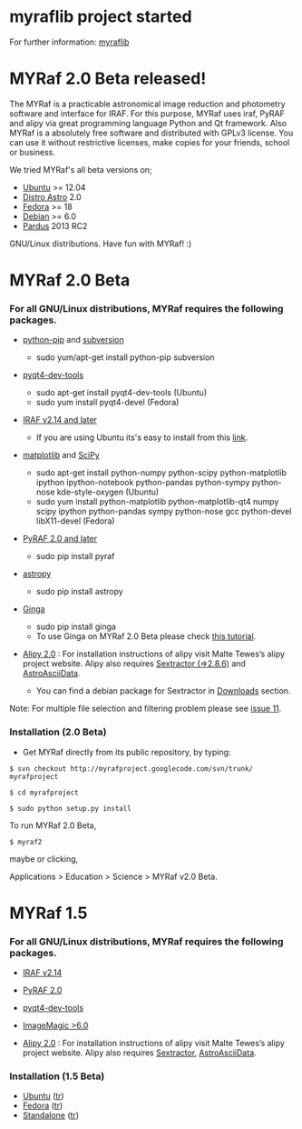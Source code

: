 # myraflib project started #

For further information: [myraflib](myraflib.md)

# MYRaf 2.0 Beta released! #

The MYRaf is a practicable astronomical image reduction and photometry software and interface for IRAF. For this purpose, MYRaf uses iraf, PyRAF and alipy via great programming language Python and Qt framework. Also MYRaf is a absolutely free software and distributed with GPLv3 license. You can use it without restrictive licenses, make copies for your friends, school or business.

We tried MYRaf's all beta versions on;

  * [Ubuntu](http://www.ubuntu.com/) >= 12.04
  * [Distro Astro](http://www.distroastro.org/) 2.0
  * [Fedora](http://fedoraproject.org/) >= 18
  * [Debian](https://www.debian.org/index.tr.html) >= 6.0
  * [Pardus](http://www.pardus.org.tr/) 2013 RC2

GNU/Linux distributions. Have fun with MYRaf! :)

# MYRaf 2.0 Beta #

### For all GNU/Linux distributions, MYRaf requires the following packages. ###

  * [python-pip](https://pypi.python.org/pypi/pip) and [subversion](http://subversion.apache.org/)
    * sudo yum/apt-get install python-pip subversion

  * [pyqt4-dev-tools](http://www.riverbankcomputing.com/software/pyqt/download)
    * sudo apt-get install pyqt4-dev-tools (Ubuntu)
    * sudo yum install pyqt4-devel (Fedora)

  * [IRAF v2.14 and later](http://iraf.noao.edu/)
    * If you are using Ubuntu its's easy to install from this [link](http://www.astrosen.unam.mx/~favilac/IRAF/).

  * [matplotlib](http://matplotlib.org/) and [SciPy](http://www.scipy.org/install.html)
    * sudo apt-get install python-numpy python-scipy python-matplotlib ipython ipython-notebook python-pandas python-sympy python-nose kde-style-oxygen (Ubuntu)
    * sudo yum install python-matplotlib python-matplotlib-qt4 numpy scipy ipython python-pandas sympy python-nose gcc python-devel libX11-devel (Fedora)

  * [PyRAF 2.0 and later](http://www.stsci.edu/institute/software_hardware/pyraf)
    * sudo pip install pyraf

  * [astropy](http://www.astropy.org/)
    * sudo pip install astropy

  * [Ginga](http://ginga.readthedocs.org/en/latest/)
    * sudo pip install ginga
    * To use Ginga on MYRaf 2.0 Beta please check [this tutorial](http://ginga.readthedocs.org/en/latest/quickref.html).

  * [Alipy 2.0](http://obswww.unige.ch/~tewes/alipy/) : For installation instructions of alipy visit Malte Tewes’s alipy project website. Alipy also requires [Sextractor (=>2.8.6)](http://www.astromatic.net/software/sextractor) and [AstroAsciiData](http://www.stecf.org/software/PYTHONtools/astroasciidata/).
    * You can find a debian package for Sextractor in [Downloads](DownloadList.md) section.

Note: For multiple file selection and filtering problem please see [issue 11](https://code.google.com/p/myrafproject/issues/detail?id=11).

### Installation (2.0 Beta) ###

  * Get MYRaf directly from its public repository, by typing:

```
$ svn checkout http://myrafproject.googlecode.com/svn/trunk/ myrafproject

$ cd myrafproject

$ sudo python setup.py install
```

To run MYRaf 2.0 Beta,

```
$ myraf2
```

maybe or clicking,

Applications > Education > Science > MYRaf v2.0 Beta.


# MYRaf 1.5 #

### For all GNU/Linux distributions, MYRaf requires the following packages. ###

  * [IRAF v2.14](http://iraf.noao.edu/)

  * [PyRAF 2.0](http://www.stsci.edu/institute/software_hardware/pyraf)

  * [pyqt4-dev-tools](http://www.riverbankcomputing.com/software/pyqt/download)

  * [ImageMagic >6.0](http://www.imagemagick.org/script/index.php)

  * [Alipy 2.0](http://obswww.unige.ch/~tewes/alipy/) : For installation instructions of alipy visit Malte Tewes’s alipy project website. Alipy also requires [Sextractor](http://www.astromatic.net/software/sextractor), [AstroAsciiData](http://www.stecf.org/software/PYTHONtools/astroasciidata/).


### Installation (1.5 Beta) ###

  * [Ubuntu](Ubuntu.md) ([tr](UbuntuTurkish.md))
  * [Fedora](Fedora.md) ([tr](FedoraTurkish.md))
  * [Standalone](Standalone.md) ([tr](StandaloneTurkish.md))